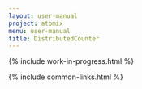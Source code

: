 ```yaml
---
layout: user-manual
project: atomix
menu: user-manual
title: DistributedCounter
---
```


{% include work-in-progress.html %}

{% include common-links.html %}
